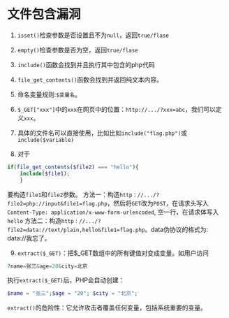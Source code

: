 # 文件包含漏洞

1. `isset()`检查参数是否设置且不为`null`，返回`true/flase`
   
2. `empty()`检查参数是否为空，返回`true/flase`

3. `include()`函数会找到并且执行其中包含的php代码

4. `file_get_contents()`函数会找到并返回纯文本内容。

5. 命名变量规则:`$变量名`。

6. `$_GET["xxx"]`中的`xxx`在网页中的位置：`http://.../?xxx=abc`，我们可以定义`xxx`。

7. 具体的文件名可以直接使用，比如比如`include("flag.php")`或`include($variable)`

8. 对于

```php
if(file_get_contents($file2) === "hello"){
	include($file1);
	}
```

要构造`file1`和`file2`参数。
方法一：构造`http：//.../?file2=php://input&file1=flag.php`，然后将`GET`改为`POST`，在请求头写入`Content-Type: application/x-www-form-urlencoded`, 空一行，在请求体写入`hello`
方法二：构造`http：//.../?file2=data://text/plain,hello&file1=flag.php`。data伪协议的格式为: data://我忘了。

9. `extract($_GET)`：把$_GET数组中的所有键值对变成变量。如用户访问

```php
?name=张三&age=20&city=北京
```

执行`extract($_GET)`后，PHP会自动创建：

```php
$name = "张三";$age = "20"; $city = "北京";
```

`extract()`的危险性：它允许攻击者覆盖任何变量，包括系统重要的变量。
